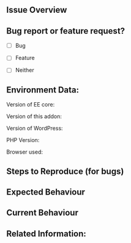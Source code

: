 
<!--
BEFORE POSTING YOUR ISSUE:
- These comments won't show up when you submit the issue.
- Please ensure that what you are reporting is specific to this project.
- Try to add as much detail as possible. Be specific!
- Make sure you read the README.md for the project regarding posting issues.
- Search this repository for issues and pull requests and whether it has been fixed or reported already.
- Ensure you are using the latest code before reporting bugs (unless you are reporting an issue disovered in a branch).
- Disable all plugins and switch to a default theme to ensure its not a plugin/theme conflict issue.
- To report a security issue, please visit this page: https://eventespresso.com/report-a-security-vulnerability/
-->

## Issue Overview
<!-- Describe what this issue is about. -->



## Bug report or feature request?

* [ ] Bug
* [ ] Feature
* [ ] Neither


## Environment Data:

<!-- Can be a branch name or the version of EE the issue happened in. -->
Version of EE core: 

<!-- Can be a branch name or the version or the addon the issue happened in. -->
Version of this addon:

Version of WordPress:

<!-- if known, add your php version here -->
PHP Version:  

<!-- also include your browser version if possible -->
Browser used:  


## Steps to Reproduce (for bugs)
<!-- If possible provide any links to a live example, or an unambiguous set of steps to reproduce this bug -->
<!-- Feel free to include code to reproduce if relevant. -->


## Expected Behaviour
<!-- If you're describing a bug, tell us what should happen -->
<!-- If you're describing a feature/enhancement, explain the difference from current behaviour -->


## Current Behaviour
<!-- If describing a bug, what is the current behaviour and how does it differ from expected behaviour? -->
<!-- If describing a feature, describe what the current behaviour is in the part of the application that you want your feature suggestion to improve on. -->


## Related Information:
<!-- 
- If you were directed to create an issue here by the EE support team, you can include the link to your original EE support forum thread.
- You can also include any other links you think may be useful (related issues and/or Pull Requests)
- Any screenshots or screencasts that help illustrate what you are describing is always useful.
-->